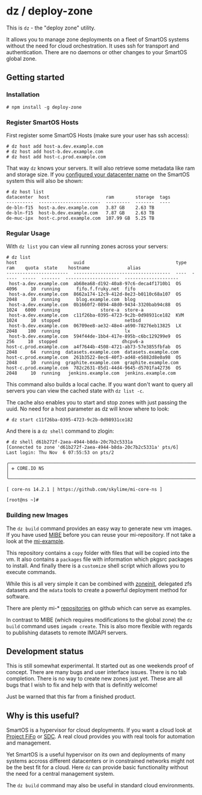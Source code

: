 # dz / deploy-zone

This is `dz` - the "deploy zone" utility.

It allows you to manage zone deployments on a fleet of SmartOS systems without the need for cloud orchestration. It uses ssh for transport and authentication. There are no daemons or other changes to your SmartOS global zone.

## Getting started

### Installation

	# npm install -g deploy-zone

### Register SmartOS Hosts

First register some SmartOS Hosts (make sure your user has ssh access):

	# dz host add host-a.dev.example.com
	# dz host add host-b.dev.example.com
	# dz host add host-c.prod.example.com

That way `dz` knows your servers. It will also retrieve some metadata like ram and storage size. If you [configured your datacenter name](https://twitter.com/docscream/status/557612957690236930) on the SmartOS system this will also be shown:

	# dz host list
	datacenter  host                     ram        storage  tags
	----------  -----------------------  ---------  -------  ----
	de-bln-f15  host-a.dev.example.com   3.87 GB    2.63 TB      
	de-bln-f15  host-b.dev.example.com   7.87 GB    2.63 TB      
	de-muc-ipx  host-c.prod.example.com  107.99 GB  5.25 TB      

### Regular Usage

With `dz list` you can view all running zones across your servers:


	# dz list
	host                     uuid                                  type  ram    quota  state    hostname              alias               
	-----------------------  ------------------------------------  ----  -----  -----  -------  --------------------  --------------------
	 host-a.dev.example.com  ab68ea68-d192-40a8-97c6-deca4f1710b1  OS     4096     10  running      fifo.f.fruky.net  fifo                
	 host-a.dev.example.com  8662a174-12c9-412d-8e23-b0110c68a107  OS     2048     10  running      blog.example.com  blog                
	 host-a.dev.example.com  0b1660f2-0894-48d0-9434-3320bab94c88  OS     1024   6000  running               store-a  store-a             
	 host-a.dev.example.com  c11f26ba-0395-4723-9c2b-0d98931ce182  KVM    1024     10  stopped                        netbsd              
	 host-b.dev.example.com  06709ee8-ae32-48e4-a690-78276eb13825  LX     2048    100  running                        lx                  
	 host-b.dev.example.com  594f44de-1bb4-417e-895b-c6bc129299e9  OS      256     10  stopped                        dhcpv6-a            
	host-c.prod.example.com  a4f7644b-4508-4721-ab73-57e3855fbfab  OS     2048     64  running  datasets.example.com  datasets.example.com
	host-c.prod.example.com  261b3522-8ec6-40f3-ad48-e5882d8e0a98  OS     2048     10  running  graphite.example.com  graphite.example.com
	host-c.prod.example.com  782c2631-85d1-44d4-9645-d5701fa42736  OS     2048     10  running   jenkins.example.com  jenkins.example.com 

This command also builds a local cache. If you want don't want to query all servers you can view the cached state with `dz list -c`.

The cache also enables you to start and stop zones with just passing the uuid. No need for a host parameter as dz will know where to look:

	# dz start c11f26ba-0395-4723-9c2b-0d98931ce182

And there is a `dz shell` command to zlogin:

	# dz shell d61b272f-2aea-4944-b8da-20c7b2c5331a
	[Connected to zone 'd61b272f-2aea-4944-b8da-20c7b2c5331a' pts/6]
	Last login: Thu Nov  6 07:55:53 on pts/2

	╭──────────────────────────────────────────────────────────────────────╮
	│ ✜ CORE.IO NS                                                         │
	╰──────────────────────────────────────────────────────────────────────╯
 
	[ core-ns 14.2.1 | https://github.com/skylime/mi-core-ns ]
 
	[root@ns ~]#


### Building new Images

The `dz build` command provides an easy way to generate new vm images.
If you have used [MIBE](https://github.com/joyent/mibe) before you can reuse your mi-repository. If not take a look at the [mi-example](https://github.com/joyent/mi-example).

This repository contains a `copy` folder with files that will be copied into the vm. It also contains a `packages` file with information which pkgsrc packages to install. And finally there is a `customize` shell script which allows you to execute commands.

While this is all very simple it can be combined with [zoneinit](https://github.com/joyent/zoneinit), delegated zfs datasets and the `mdata` tools to create a powerful deployment method for software.

There are plenty mi-* [repositories](https://github.com/skylime/) on github which can serve as examples.

In contrast to MIBE (which requires modifications to the global zone) the `dz build` command uses `imgadm create`. This is also more flexible with regards to publishing datasets to remote IMGAPI servers.

## Development status

This is still somewhat experimental. It started out as one weekends proof of concept.
There are many bugs and user interface issues. There is no tab completion. There is no way to create new zones just yet. These are all bugs that I wish to fix and help with that is definitly welcome!

Just be warned that this far from a finished product.

## Why is this useful?

SmartOS is a hypervisor for cloud deployments. If you want a cloud look at [Project FiFo](https://project-fifo.net) or [SDC](https://github.com/joyent/sdc/). A real cloud provides you with real tools for automation and management.

Yet SmartOS is a useful hypervisor on its own and deployments of many systems accross different datacenters or in constrained networks might not be the best fit for a cloud. Here `dz` can provide basic functionality without the need for a central management system.

The `dz build` command may also be useful in standard cloud environments.

